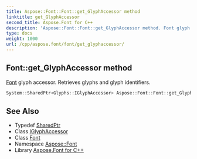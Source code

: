 ```yaml
---
title: Aspose::Font::Font::get_GlyphAccessor method
linktitle: get_GlyphAccessor
second_title: Aspose.Font for C++
description: 'Aspose::Font::Font::get_GlyphAccessor method. Font glyph accessor. Retrieves glyphs and glyph identifiers in C++.'
type: docs
weight: 1000
url: /cpp/aspose.font/font/get_glyphaccessor/
---
```

## Font::get_GlyphAccessor method


[Font](../) glyph accessor. Retrieves glyphs and glyph identifiers.

```cpp
System::SharedPtr<Glyphs::IGlyphAccessor> Aspose::Font::Font::get_GlyphAccessor() override
```

## See Also

* Typedef [SharedPtr](../../../system/sharedptr/)
* Class [IGlyphAccessor](../../../aspose.font.glyphs/iglyphaccessor/)
* Class [Font](../)
* Namespace [Aspose::Font](../../)
* Library [Aspose.Font for C++](../../../)

